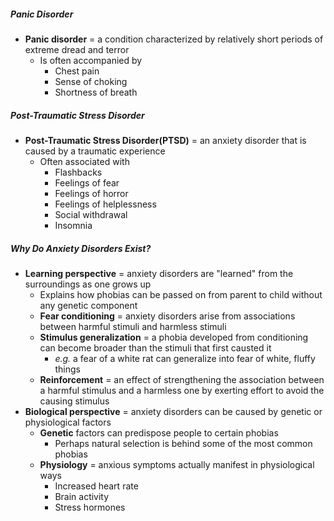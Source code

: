 ##### Panic Disorder
- **Panic disorder** = a condition characterized by relatively short periods of extreme dread and terror
    * Is often accompanied by
        + Chest pain
        + Sense of choking
        + Shortness of breath

##### Post-Traumatic Stress Disorder
- **Post-Traumatic Stress Disorder(PTSD)** = an anxiety disorder that is caused by a traumatic experience
    * Often associated with
        + Flashbacks
        + Feelings of fear
        + Feelings of horror
        + Feelings of helplessness
        + Social withdrawal
        + Insomnia

##### Why Do Anxiety Disorders Exist?
- **Learning perspective** = anxiety disorders are "learned" from the surroundings as one grows up
    * Explains how phobias can be passed on from parent to child without any genetic component
    * **Fear conditioning** = anxiety disorders arise from associations between harmful stimuli and harmless stimuli
    * **Stimulus generalization** = a phobia developed from conditioning can become broader than the stimuli that first causted it
        + *e.g.* a fear of a white rat can generalize into fear of white, fluffy things
    * **Reinforcement** = an effect of strengthening the association between a harmful stimulus and a harmless one by exerting effort to avoid the causing stimulus
- **Biological perspective** = anxiety disorders can be caused by genetic or physiological factors
    * **Genetic** factors can predispose people to certain phobias
        + Perhaps natural selection is behind some of the most common phobias
    * **Physiology** = anxious symptoms actually manifest in physiological ways
        + Increased heart rate
        + Brain activity
        + Stress hormones
